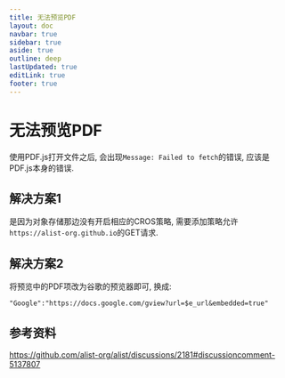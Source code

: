 ```yaml
---
title: 无法预览PDF
layout: doc
navbar: true
sidebar: true
aside: true
outline: deep
lastUpdated: true
editLink: true
footer: true
---
```


# 无法预览PDF

使用PDF.js打开文件之后, 会出现`Message: Failed to fetch`的错误, 应该是PDF.js本身的错误.

## 解决方案1

是因为对象存储那边没有开启相应的CROS策略, 需要添加策略允许`https://alist-org.github.io`的GET请求.

## 解决方案2

将预览中的PDF项改为谷歌的预览器即可, 换成: 

```
"Google":"https://docs.google.com/gview?url=$e_url&embedded=true"
```

## 参考资料

https://github.com/alist-org/alist/discussions/2181#discussioncomment-5137807